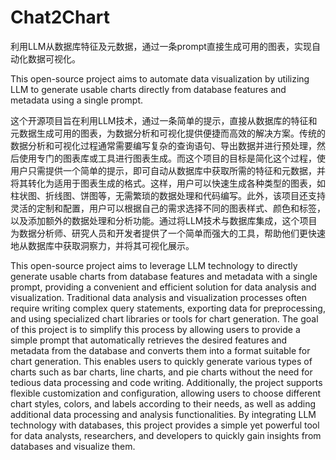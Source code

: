 # Chat2Chart
利用LLM从数据库特征及元数据，通过一条prompt直接生成可用的图表，实现自动化数据可视化。

This open-source project aims to automate data visualization by utilizing LLM to generate usable charts directly from database features and metadata using a single prompt.

这个开源项目旨在利用LLM技术，通过一条简单的提示，直接从数据库的特征和元数据生成可用的图表，为数据分析和可视化提供便捷而高效的解决方案。传统的数据分析和可视化过程通常需要编写复杂的查询语句、导出数据并进行预处理，然后使用专门的图表库或工具进行图表生成。而这个项目的目标是简化这个过程，使用户只需提供一个简单的提示，即可自动从数据库中获取所需的特征和元数据，并将其转化为适用于图表生成的格式。这样，用户可以快速生成各种类型的图表，如柱状图、折线图、饼图等，无需繁琐的数据处理和代码编写。此外，该项目还支持灵活的定制和配置，用户可以根据自己的需求选择不同的图表样式、颜色和标签，以及添加额外的数据处理和分析功能。通过将LLM技术与数据库集成，这个项目为数据分析师、研究人员和开发者提供了一个简单而强大的工具，帮助他们更快速地从数据库中获取洞察力，并将其可视化展示。

This open-source project aims to leverage LLM technology to directly generate usable charts from database features and metadata with a single prompt, providing a convenient and efficient solution for data analysis and visualization. Traditional data analysis and visualization processes often require writing complex query statements, exporting data for preprocessing, and using specialized chart libraries or tools for chart generation. The goal of this project is to simplify this process by allowing users to provide a simple prompt that automatically retrieves the desired features and metadata from the database and converts them into a format suitable for chart generation. This enables users to quickly generate various types of charts such as bar charts, line charts, and pie charts without the need for tedious data processing and code writing. Additionally, the project supports flexible customization and configuration, allowing users to choose different chart styles, colors, and labels according to their needs, as well as adding additional data processing and analysis functionalities. By integrating LLM technology with databases, this project provides a simple yet powerful tool for data analysts, researchers, and developers to quickly gain insights from databases and visualize them.

